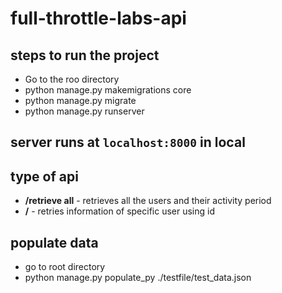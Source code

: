 # full-throttle-labs-api

## steps to run the project
* Go to the roo directory
* python manage.py makemigrations core
* python manage.py migrate
* python manage.py runserver

## server runs at `localhost:8000` in local

## type of api
* **/retrieve all** - retrieves all the users and their activity period
* **/<id>** - retries information of specific user using id
  
## populate data
* go to root directory
* python manage.py populate_py ./testfile/test_data.json

